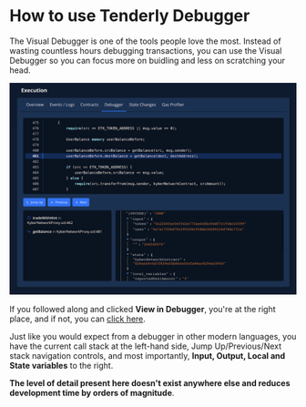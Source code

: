 # How to use Tenderly Debugger

The Visual Debugger is one of the tools people love the most. Instead of wasting countless hours debugging transactions, you can use the Visual Debugger so you can focus more on buidling and less on scratching your head.

![](../../.gitbook/assets/image%20%2811%29.png)

If you followed along and clicked **View in Debugger**, you're at the right place, and if not, you can [click here](https://dashboard.tenderly.co/tx/main/0x97c37f37988c010a37a8c550b03af37c04bffa2ba6be7d1135f0a26c0e00f532/debugger?utm_source=blog&utm_medium=post&utm_campaign=10_ways&utm_content=debugger).

Just like you would expect from a debugger in other modern languages, you have the current call stack at the left-hand side, Jump Up/Previous/Next stack navigation controls, and most importantly, **Input, Output, Local and State variables** to the right.

**The level of detail present here doesn't exist anywhere else and reduces development time by orders of magnitude**.

